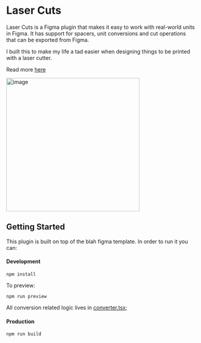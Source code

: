 # Laser Cuts

Laser Cuts is a Figma plugin that makes it easy to work with real-world units in Figma. It has support for spacers, unit conversions and cut operations that can be exported from Figma.

I built this to make my life a tad easier when designing things to be printed with a laser cutter.

Read more [here](https://www.heyraviteja.com/post/portfolio/laser-cuts/)

<img width="355" alt="image" src="https://github.com/user-attachments/assets/53d2d5be-89a2-4833-939e-6ef00703d2c4">

## Getting Started

This plugin is built on top of the blah figma template. In order to run it you can:

#### Development

```
npm install
```

To preview:
```
npm run preview
```

All conversion related logic lives in [converter.tsx](https://github.com/rlingineni/figma-laser-cut/blob/main/src/app/components/Converter.tsx);

#### Production

```
npm run build
```
